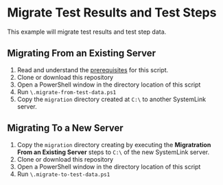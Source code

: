 # Migrate Test Results and Test Steps
This example will migrate test results and test step data. 

## Migrating From an Existing Server
1. Read and understand the [prerequisites](https://github.com/prestwick/systemlink-migration-sandbox/blob/master/README.md#Prerequisites) for this script. 
2. Clone or download this repository
3. Open a PowerShell window in the directory location of this script
4. Run `\.migrate-from-test-data.ps1`
5. Copy the `migration` directory created at `C:\` to another SystemLink server. 

## Migrating To a New Server
1. Copy the `migration` directory creating by executing the **Migratration From an Existing Server** steps to `C:\` of the new SystemLink server. 
2. Clone or download this repository
3. Open a PowerShell window in the directory location of this script
4. Run `\.migrate-to-test-data.ps1`


